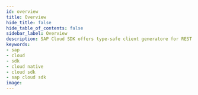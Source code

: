 ```yaml
---
id: overview
title: Overview
hide_title: false
hide_table_of_contents: false
sidebar_label: Overview
description: SAP Cloud SDK offers type-safe client generatore for REST (Open API) services
keywords:
- sap
- cloud
- sdk
- cloud native
- cloud sdk
- sap cloud sdk
image:
---
```


